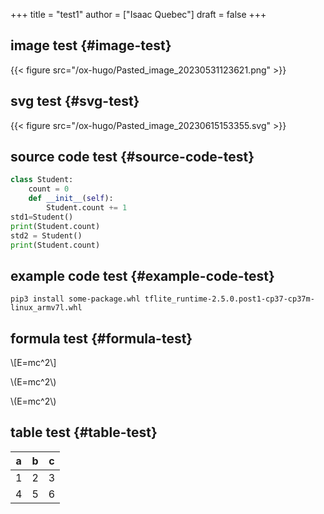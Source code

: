 +++
title = "test1"
author = ["Isaac Quebec"]
draft = false
+++

## image test {#image-test}

{{< figure src="/ox-hugo/Pasted_image_20230531123621.png" >}}


## svg test {#svg-test}

{{< figure src="/ox-hugo/Pasted_image_20230615153355.svg" >}}


## source code test {#source-code-test}

```python
class Student:
    count = 0
    def __init__(self):
        Student.count += 1
std1=Student()
print(Student.count)
std2 = Student()
print(Student.count)
```


## example code test {#example-code-test}

```text
pip3 install some-package.whl tflite_runtime-2.5.0.post1-cp37-cp37m-linux_armv7l.whl
```


## formula test {#formula-test}

\\[E=mc^2\\]

\\(E=mc^2\\)

\\(E=mc^2\\)


## table test {#table-test}

| a | b | c |
|---|---|---|
| 1 | 2 | 3 |
| 4 | 5 | 6 |
